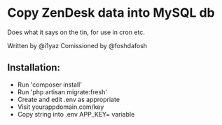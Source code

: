 # Copy ZenDesk data into MySQL db

Does what it says on the tin, for use in cron etc.

Written by @i1yaz
Comissioned by @foshdafosh

## Installation:
* Run 'composer install'
* Run 'php artisan migrate:fresh'
* Create and edit .env as appropriate
* Visit yourappdomain.com/key
* Copy string into .env APP_KEY= variable
